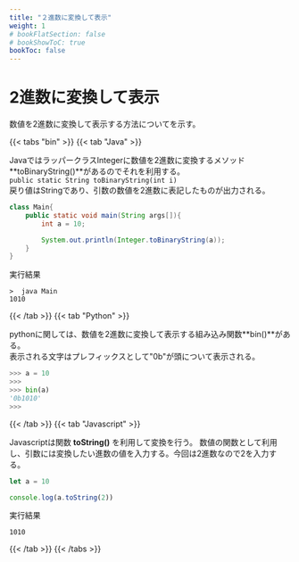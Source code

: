 ```yaml
---
title: "２進数に変換して表示"
weight: 1
# bookFlatSection: false
# bookShowToC: true
bookToc: false
---
```


# 2進数に変換して表示

数値を2進数に変換して表示する方法についてを示す。

{{< tabs "bin" >}}
{{< tab "Java" >}}

JavaではラッパークラスIntegerに数値を2進数に変換するメソッド**toBinaryString()**があるのでそれを利用する。  
`public static String toBinaryString(int i)`  
戻り値はStringであり、引数の数値を2進数に表記したものが出力される。


```java
class Main{
    public static void main(String args[]){
        int a = 10;

        System.out.println(Integer.toBinaryString(a));
    }
}
```

実行結果

```
>  java Main
1010
```

{{< /tab >}}
{{< tab "Python" >}}

pythonに関しては、数値を2進数に変換して表示する組み込み関数**bin()**がある。  
表示される文字はプレフィックスとして"0b"が頭について表示される。

```python
>>> a = 10
>>> 
>>> bin(a)
'0b1010'
>>> 
```

{{< /tab >}}
{{< tab "Javascript" >}}

Javascriptは関数 **toString()** を利用して変換を行う。
数値の関数として利用し、引数には変換したい進数の値を入力する。今回は2進数なので2を入力する。

```javascript
let a = 10

console.log(a.toString(2))
```

実行結果

```
1010
```

{{< /tab >}}
{{< /tabs >}}
